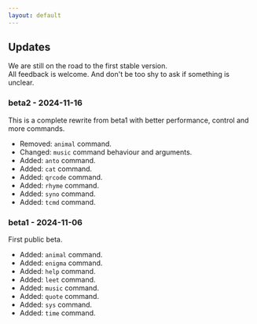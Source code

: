 ```yaml
---
layout: default
---
```


## Updates

We are still on the road to the first stable version.  
All feedback is welcome. And don't be too shy to ask if something is unclear.

<!-- 
Types of changes:
- Removed for now removed features.
- Changed for changes in existing functionality.
- Deprecated for soon-to-be removed features.
- Added for new features.
- Fixed for any bug fixes.
- Security in case of vulnerabilities.
-->

<!--
Unreleased:
-
-->


### beta2 - 2024-11-16

This is a complete rewrite from beta1 with better performance, control and more commands.

- Removed: `animal` command.
- Changed: `music` command behaviour and arguments.
- Added: `anto` command.
- Added: `cat` command.
- Added: `qrcode` command.
- Added: `rhyme` command.
- Added: `syno` command.
- Added: `tcmd` command.


### beta1  - 2024-11-06

First public beta.

- Added: `animal` command.
- Added: `enigma` command.
- Added: `help` command.
- Added: `leet` command.
- Added: `music` command.
- Added: `quote` command.
- Added: `sys` command.
- Added: `time` command.
